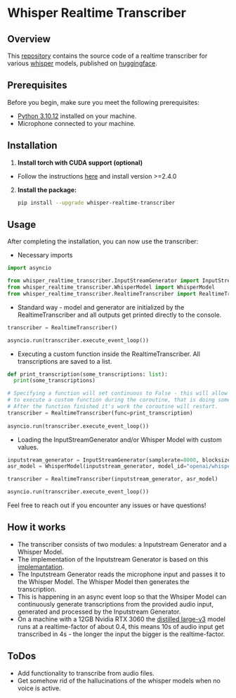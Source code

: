 # Whisper Realtime Transcriber

## Overview

This [repository](https://github.com/nico-byte/whisper-realtime-transcriber) contains the source code of a realtime transcriber for various [whisper](https://github.com/openai/whisper) models, published on [huggingface](https://github.com/huggingface/transformers).

## Prerequisites

Before you begin, make sure you meet the following prerequisites:

- [Python 3.10.12](https://www.python.org) installed on your machine.
- Microphone connected to your machine.

## Installation

1. **Install torch with CUDA support (optional)**
  - Follow the instructions [here](https://pytorch.org/get-started/locally/) and install version >=2.4.0

2. **Install the package:**
      ```bash
      pip install --upgrade whisper-realtime-transcriber
      ```

## Usage

After completing the installation, you can now use the transcriber:

  - Necessary imports
  ```python
  import asyncio

  from whisper_realtime_transcriber.InputStreamGenerator import InputStreamGenerator
  from whisper_realtime_transcriber.WhisperModel import WhisperModel
  from whisper_realtime_transcriber.RealtimeTranscriber import RealtimeTranscriber
  ```

  - Standard way - model and generator are initialized by the RealtimeTranscriber and all outputs get printed directly to the console.
  ```python
  transcriber = RealtimeTranscriber()

  asyncio.run(transcriber.execute_event_loop())
  ```

  - Executing a custom function inside the RealtimeTranscriber. All transcriptions are saved to a list.
  ```python
  def print_transcription(some_transcriptions: list):
    print(some_transcriptions)
  
  # Specifying a function will set continuous to False - this will allow one
  # to execute a custom function during the coroutine, that is doing something with the transcriptions.
  # After the function finished it's work the coroutine will restart.
  transcriber = RealtimeTranscriber(func=print_transcription)
    
  asyncio.run(transcriber.execute_event_loop())
  ```

  - Loading the InputStreamGenerator and/or Whisper Model with custom values.
  ```python
  inputstream_generator = InputStreamGenerator(samplerate=8000, blocksize=2000, min_chunks=2)
  asr_model = WhisperModel(inputstream_generator, model_id="openai/whisper-tiny", device="cuda")

  transcriber = RealtimeTranscriber(inputstream_generator, asr_model)

  asyncio.run(transcriber.execute_event_loop())
  ```

Feel free to reach out if you encounter any issues or have questions!

## How it works

- The transcriber consists of two modules: a Inputstream Generator and a Whisper Model.
- The implementation of the Inputstream Generator is based on this [implemantation](https://github.com/tobiashuttinger/openai-whisper-realtime).
- The Inputstream Generator reads the microphone input and passes it to the Whisper Model. The Whisper Model then generates the transcription.
- This is happening in an async event loop so that the Whsiper Model can continuously generate transcriptions from the provided audio input, generated and processed by the Inputstream Generator.
- On a machine with a 12GB Nvidia RTX 3060 the [distilled large-v3](https://github.com/huggingface/distil-whisper) model runs at a realtime-factor of about 0.4, this means 10s of audio input get transcribed in 4s - the longer the input the bigger is the realtime-factor.

## ToDos

- Add functionality to transcribe from audio files.
- Get somehow rid of the hallucinations of the whisper models when no voice is active.